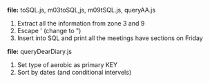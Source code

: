 **file:** toSQL.js, m03toSQL,js, m09tSQL.js, queryAA.js  
1. Extract all the information from zone 3 and 9
2. Escape ' (change to ")
3. Insert into SQL and print all the meetings have sections on Friday

**file:** queryDearDiary.js
1. Set type of aerobic as primary KEY
2. Sort by dates (and conditional intervels)
